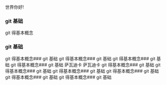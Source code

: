 ###
世界你好!
### git 基础
git 得基本概念
### git 基础
git 得基本概念### git 基础
git 得基本概念### git 基础
git 得基本概念### git 基础
git 得基本概念### git 基础
萨瓦迪卡
萨瓦迪卡
git 得基本概念### git 基础
git 得基本概念### git 基础
git 得基本概念### git 基础
git 得基本概念### git 基础
git 得基本概念### git 基础
git 得基本概念### git 基础

